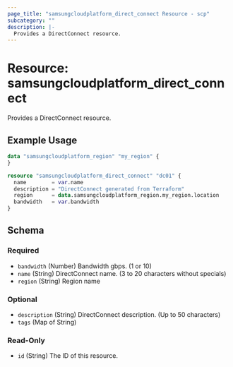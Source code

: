 ```yaml
---
page_title: "samsungcloudplatform_direct_connect Resource - scp"
subcategory: ""
description: |-
  Provides a DirectConnect resource.
---
```


# Resource: samsungcloudplatform_direct_connect

Provides a DirectConnect resource.


## Example Usage

```terraform
data "samsungcloudplatform_region" "my_region" {
}

resource "samsungcloudplatform_direct_connect" "dc01" {
  name        = var.name
  description = "DirectConnect generated from Terraform"
  region      = data.samsungcloudplatform_region.my_region.location
  bandwidth   = var.bandwidth
}
```

<!-- schema generated by tfplugindocs -->
## Schema

### Required

- `bandwidth` (Number) Bandwidth gbps. (1 or 10)
- `name` (String) DirectConnect name. (3 to 20 characters without specials)
- `region` (String) Region name

### Optional

- `description` (String) DirectConnect description. (Up to 50 characters)
- `tags` (Map of String)

### Read-Only

- `id` (String) The ID of this resource.

